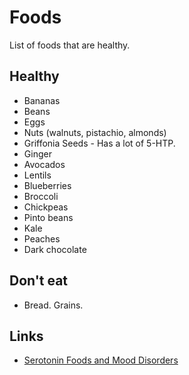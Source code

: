 # Foods
List of foods that are healthy.

## Healthy
- Bananas
- Beans
- Eggs
- Nuts (walnuts, pistachio, almonds)
- Griffonia Seeds - Has a lot of 5-HTP.
- Ginger
- Avocados
- Lentils
- Blueberries
- Broccoli
- Chickpeas
- Pinto beans
- Kale
- Peaches
- Dark chocolate

## Don't eat
- Bread. Grains.

## Links
- [Serotonin Foods and Mood Disorders](https://bebrainfit.com/serotonin-foods-mood-brain/)